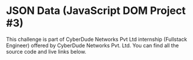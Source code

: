 # JSON Data (JavaScript DOM Project #3)
This challenge is part of CyberDude Networks Pvt Ltd internship (Fullstack Engineer) offered by CyberDude Networks Pvt. Ltd. You can find all the source code and live links below.
